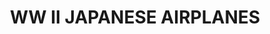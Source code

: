 ---
title: "WW II JAPANESE AIRPLANES"
price: "TBA"
desc: "Opis nije dostupan"
img_path: "/assets/img/A.MIG-7418.jpg"
brand: AMMO
available: true
cat: "weathering"
subcat: "AIRPLANE WEATHERING SETS"
subsubcat: "SS"
---